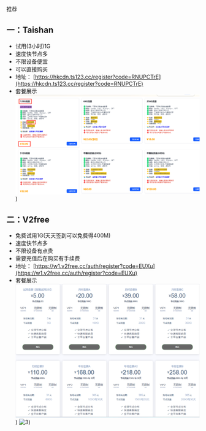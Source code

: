 推荐
## 一：Taishan
- 试用(3小时)1G
- 速度快节点多
- 不限设备便宜
- 可以直接购买
- 地址：
  [https://hkcdn.ts123.cc/register?code=RNUPCTrE](https://hkcdn.ts123.cc/register?code=RNUPCTrE)
- 套餐展示
![1](/1.png))
## 二：V2free
- 免费试用1G(天天签到可以免费得400M)
- 速度快节点多
- 不限设备有点贵
- 需要充值后在购买有手续费
- 地址：
[https://w1.v2free.cc/auth/register?code=EUXu](https://w1.v2free.cc/auth/register?code=EUXu)
- 套餐展示
 ![2](/2.png))
 ![3]([/3.png))

